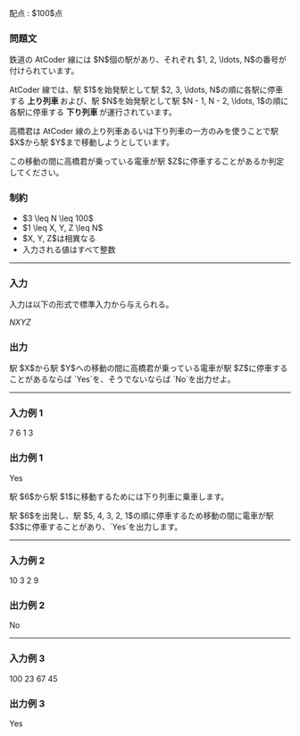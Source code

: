 
<div>

<span>

<span>

<p>
配点 : $100$点
</p>

<div>

<section>

### **問題文**

<p>
鉄道の AtCoder 線には $N$個の駅があり、それぞれ $1, 2, \ldots, N$の番号が付けられています。
</p>

<p>
AtCoder 線では、駅 $1$を始発駅として駅 $2, 3, \ldots, N$の順に各駅に停車する
<strong>
上り列車
</strong>
および、駅 $N$を始発駅として駅 $N - 1, N - 2, \ldots, 1$の順に各駅に停車する
<strong>
下り列車
</strong>
が運行されています。
</p>

<p>
高橋君は AtCoder 線の上り列車あるいは下り列車の一方のみを使うことで駅 $X$から駅 $Y$まで移動しようとしています。
</p>

<p>
この移動の間に高橋君が乗っている電車が駅 $Z$に停車することがあるか判定してください。
</p>

</section>

</div>

<div>

<section>

### **制約**

<ul>

<li>
$3 \leq N \leq 100$
</li>

<li>
$1 \leq X, Y, Z \leq N$
</li>

<li>
$X, Y, Z$は相異なる
</li>

<li>
入力される値はすべて整数
</li>

</ul>

</section>

</div>

---

<div>

<div>

<section>

### **入力**

<p>
入力は以下の形式で標準入力から与えられる。
</p>

<div>

$N$$X$$Y$$Z$
</div>

</section>

</div>

<div>

<section>

### **出力**

<p>
駅 $X$から駅 $Y$への移動の間に高橋君が乗っている電車が駅 $Z$に停車することがあるならば `Yes`を、そうでないならば `No`を出力せよ。
</p>

</section>

</div>

</div>

---

<div>

<section>

### **入力例 1**

<div>

7 6 1 3

</div>

</section>

</div>

<div>

<section>

### **出力例 1**

<div>

Yes

</div>

<p>
駅 $6$から駅 $1$に移動するためには下り列車に乗車します。
</p>

<p>
駅 $6$を出発し、駅 $5, 4, 3, 2, 1$の順に停車するため移動の間に電車が駅 $3$に停車することがあり、`Yes`を出力します。
</p>

</section>

</div>

---

<div>

<section>

### **入力例 2**

<div>

10 3 2 9

</div>

</section>

</div>

<div>

<section>

### **出力例 2**

<div>

No

</div>

</section>

</div>

---

<div>

<section>

### **入力例 3**

<div>

100 23 67 45

</div>

</section>

</div>

<div>

<section>

### **出力例 3**

<div>

Yes

</div>

</section>

</div>

</span>

</span>

</div>
